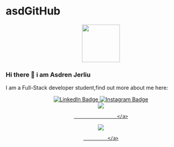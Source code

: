 # asdGitHub
 
<div id="header" align="center">
  <img src="https://media.giphy.com/media/M9gbBd9nbDrOTu1Mqx/giphy.gif" width="100"/>
</div>

### Hi there 👋 i am Asdren Jerliu

I am a Full-Stack developer student,find out more about me here:
<div id="header" align="center">
          <div id="badges">
        <div id="social" align="center">
                    <a href="https://www.linkedin.com/in/AsdrenJerliu/">
                      <img src="https://img.shields.io/badge/LinkedIn-blue?style=for-the-badge&logo=linkedin&logoColor=white" alt="LinkedIn Badge"/>
                    </a>
                    <a href="https://www.instagram.com/AsdrenJerliu/">
                      <img src="https://img.shields.io/badge/Instagram-red?style=for-the-badge&logo=instagram&logoColor=white" alt="Instagram Badge"/>
                      </div>
                    </a>
             <a href="https://www.gmail.com/AsdrenJerliu/">
                      <img src="https://img.shields.io/badge/Gmail-white?style=for-the-badge&logo=gmail&logoColor=white alt="Google Badge"/>
                       
                    </a>

  <a href="https://www.telegram.com/AsdrenJerliu/">
                      <img src="https://img.shields.io/badge/Telegram-2CA5E0?style=for-the-badge&logo=telegram&logoColor=white alt="Telegram Badge"/>
                       
             </a>

 </div>
